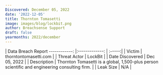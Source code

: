 ```yaml
---
Discovered: December 05, 2022
date: '2022-12-05'
title: Thornton Tomasetti
image: images/blog/lockbit.png
author: Breachsense Support
draft: false
yearmonths: 2022/december
---
```



| Data Breach Report
------------:     |:-------------:    | :-----:|
| Victim      | thorntontomasetti.com      | 
| Threat Actor      | LockBit      | 
| Date Discovered      | Dec 05, 2022      | 
| Description      | Thornton Tomasetti is a global, 1,500-plus person scientific and engineering consulting firm.       | 
| Leak Size      | N/A      | 

